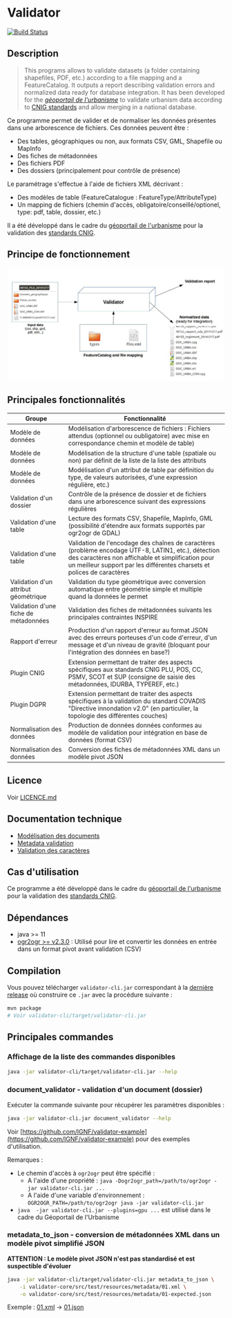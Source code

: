 # Validator

[![Build Status](https://travis-ci.org/IGNF/validator.svg?branch=master)](https://travis-ci.org/IGNF/validator)

## Description

> This programs allows to validate datasets (a folder containing shapefiles, PDF, etc.) according to a file mapping and a FeatureCatalog. It outputs a report describing validation errors and normalized data ready for database integration.
> It has been developed for the [*géoportail de l'urbanisme*](https://www.geoportail-urbanisme.gouv.fr) to validate urbanism data according to [CNIG standards](https://www.geoportail-urbanisme.gouv.fr/standard/) and allow merging in a national database.

Ce programme permet de valider et de normaliser les données présentes dans une arborescence de fichiers. Ces données peuvent être :

* Des tables, géographiques ou non, aux formats CSV, GML, Shapefile ou MapInfo
* Des fiches de métadonnées
* Des fichiers PDF
* Des dossiers (principalement pour contrôle de présence)

Le paramétrage s'effectue à l'aide de fichiers XML décrivant :

* Des modèles de table (FeatureCatalogue : FeatureType/AttributeType)
* Un mapping de fichiers (chemin d'accès, obligatoire/conseillé/optionel, type: pdf, table, dossier, etc.)

Il a été développé dans le cadre du [géoportail de l'urbanisme](https://www.geoportail-urbanisme.gouv.fr) pour la validation des [standards CNIG](https://www.geoportail-urbanisme.gouv.fr/standard/).

## Principe de fonctionnement

![Working principle](doc/principe.jpg)

## Principales fonctionnalités

| Groupe                                | Fonctionnalité                                                                                                                                                                                                                       |
|---------------------------------------|--------------------------------------------------------------------------------------------------------------------------------------------------------------------------------------------------------------------------------------|
| Modèle de données                     | Modélisation d'arborescence de fichiers : Fichiers attendus (optionnel ou oubligatoire) avec mise en correspondance chemin et modèle de table)                                                                                       |
| Modèle de données                     | Modélisation de la structure d'une table (spatiale ou non) par définit de la liste de la liste des attributs                                                                                                                         |
| Modèle de données                     | Modélisation d'un attribut de table par définition du type, de valeurs autorisées, d'une expression régulière, etc.)                                                                                                                 |
| Validation d'un dossier               | Contrôle de la présence de dossier et de fichiers dans une arborescence suivant des expressions régulières                                                                                                                           |
| Validation d'une table                | Lecture des formats CSV, Shapefile, MapInfo, GML (possibilité d'étendre aux formats supportés par ogr2ogr de GDAL)                                                                                                                   |
| Validation d'une table                | Validation de l'encodage des chaînes de caractères (problème encodage UTF-8, LATIN1, etc.), détection des caractères non affichable et simplification pour un meilleur support par les différentes charsets et polices de caractères |
| Validation d'un attribut géométrique  | Validation du type géométrique avec conversion automatique entre géométrie simple et multiple quand la données le permet                                                                                                             |
| Validation d'une fiche de métadonnées | Validation des fiches de métadonnées suivants les principales contraintes INSPIRE                                                                                                                                                    |
| Rapport d'erreur                      | Production d'un rapport d'erreur au format JSON avec des erreurs porteuses d'un code d'erreur, d'un message et d'un niveau de gravité (bloquant pour l'intégration des données en base?)                                             |
| Plugin CNIG                           | Extension permettant de traiter des aspects spécifiques aux standards CNIG PLU, POS, CC, PSMV, SCOT et SUP (consigne de saisie des métadonnées, IDURBA, TYPEREF, etc.)                                                               |
| Plugin DGPR                           | Extension permettant de traiter des aspects spécifiques à la validation du standard COVADIS "Directive innondation v2.0" (en particulier, la topologie des différentes couches)                                                      |
| Normalisation des données             | Production de données données conformes au modèle de validation pour intégration en base de données (format CSV)                                                                                                                     |
| Normalisation des données             | Conversion des fiches de métadonnées XML dans un modèle pivot JSON                                                                                                                                                                   |

## Licence

Voir [LICENCE.md](LICENCE.md)

## Documentation technique

* [Modélisation des documents](doc/model.md)
* [Metadata validation](doc/metadata.md)
* [Validation des caractères](doc/characters/index.md)

## Cas d'utilisation

Ce programme a été développé dans le cadre du [géoportail de l'urbanisme](https://www.geoportail-urbanisme.gouv.fr) pour la validation des [standards CNIG](https://www.geoportail-urbanisme.gouv.fr/standard/).

## Dépendances

* java >= 11
* [ogr2ogr >= v2.3.0](doc/dependencies/ogr2ogr.md) : Utilisé pour lire et convertir les données en entrée dans un format pivot avant validation (CSV)

## Compilation

Vous pouvez télécharger `validator-cli.jar` correspondant à la [dernière release](https://github.com/IGNF/validator/releases) où construire ce `.jar` avec la procédure suivante :

```bash
mvn package
# Voir validator-cli/target/validator-cli.jar
```

## Principales commandes

### Affichage de la liste des commandes disponibles

```bash
java -jar validator-cli/target/validator-cli.jar --help
```

### document_validator - validation d'un document (dossier)

Exécuter la commande suivante pour récupérer les paramètres disponibles :

```bash
java -jar validator-cli.jar document_validator --help
```

Voir [https://github.com/IGNF/validator-example](https://github.com/IGNF/validator-example) pour des exemples d'utilisation.

Remarques :

* Le chemin d'accès à `ogr2ogr` peut être spécifié :
  * A l'aide d'une propriété : `java -Dogr2ogr_path=/path/to/ogr2ogr -jar validator-cli.jar ...`
  * A l'aide d'une variable d'environnement : `OGR2OGR_PATH=/path/to/ogr2ogr java -jar validator-cli.jar`
* `java  -jar validator-cli.jar --plugins=gpu ...` est utilisé dans le cadre du Géoportail de l'Urbanisme


### metadata_to_json - conversion de métadonnées XML dans un modèle pivot simplifié JSON

**ATTENTION : Le modèle pivot JSON n'est pas standardisé et est suspectible d'évoluer**

```bash
java -jar validator-cli/target/validator-cli.jar metadata_to_json \
    -i validator-core/src/test/resources/metadata/01.xml \
    -o validator-core/src/test/resources/metadata/01-expected.json
```

Exemple : [01.xml](validator-core/src/test/resources/metadata/01.xml) -> [01.json](validator-core/src/test/resources/metadata/01-expected.json)

